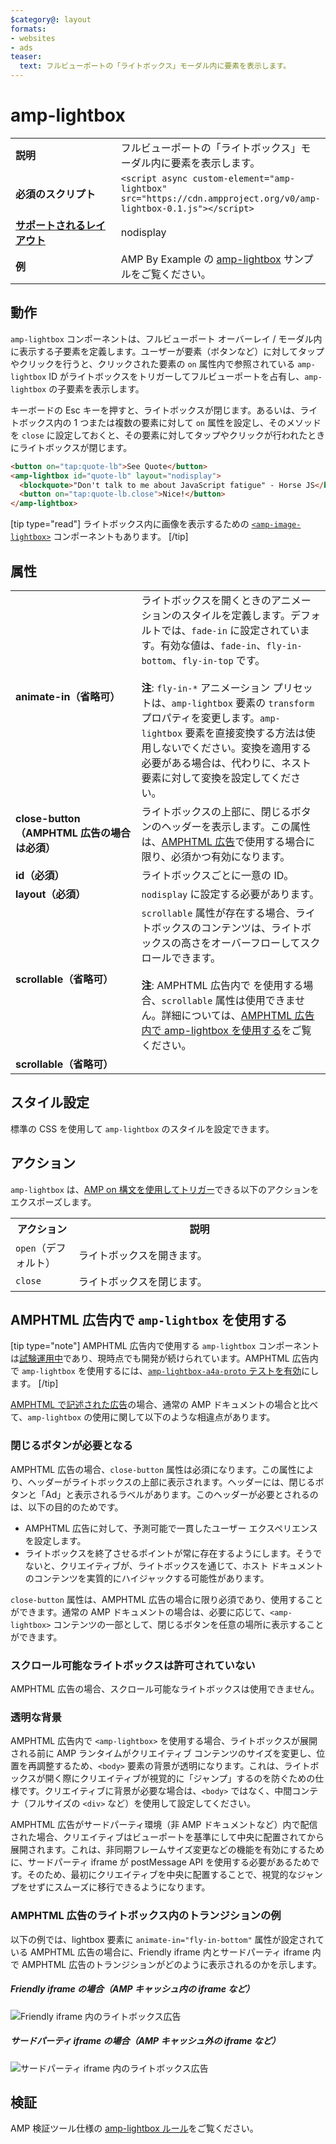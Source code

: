 ```yaml
---
$category@: layout
formats:
- websites
- ads
teaser:
  text: フルビューポートの「ライトボックス」モーダル内に要素を表示します。
---
```


<!--- Reformatted by Reftar! for AMP (go/reftar) on 2019-06-13 -->
<!---
       Copyright 2015 The AMP HTML Authors. All Rights Reserved.

       Licensed under the Apache License, Version 2.0 (the "License");
     you may not use this file except in compliance with the License.
     You may obtain a copy of the License at

     http://www.apache.org/licenses/LICENSE-2.0

     Unless required by applicable law or agreed to in writing, software
     distributed under the License is distributed on an "AS-IS" BASIS,
     WITHOUT WARRANTIES OR CONDITIONS OF ANY KIND, either express or implied.
     See the License for the specific language governing permissions and
     limitations under the License.
-->

# amp-lightbox

<table>
  <tr>
    <td width="40%"><strong>説明</strong></td>
    <td>フルビューポートの「ライトボックス」モーダル内に要素を表示します。</td>
  </tr>
  <tr>
    <td width="40%"><strong>必須のスクリプト</strong></td>
    <td><code>&lt;script async custom-element="amp-lightbox" src="https://cdn.ampproject.org/v0/amp-lightbox-0.1.js"&gt;&lt;/script&gt;</code></td>
  </tr>
  <tr>
    <td class="col-fourty"><strong><a href="https://www.ampproject.org/docs/guides/responsive/control_layout.html">サポートされるレイアウト</a></strong></td>
    <td>nodisplay</td>
  </tr>
  <tr>
    <td width="40%"><strong>例</strong></td>
    <td>AMP By Example の <a href="https://ampbyexample.com/components/amp-lightbox/">amp-lightbox</a> サンプルをご覧ください。</td>
  </tr>
</table>

## 動作

`amp-lightbox` コンポーネントは、フルビューポート オーバーレイ / モーダル内に表示する子要素を定義します。ユーザーが要素（ボタンなど）に対してタップやクリックを行うと、クリックされた要素の `on` 属性内で参照されている `amp-lightbox` ID がライトボックスをトリガーしてフルビューポートを占有し、`amp-lightbox` の子要素を表示します。

キーボードの Esc キーを押すと、ライトボックスが閉じます。あるいは、ライトボックス内の 1 つまたは複数の要素に対して `on` 属性を設定し、そのメソッドを `close` に設定しておくと、その要素に対してタップやクリックが行われたときにライトボックスが閉じます。

```html
<button on="tap:quote-lb">See Quote</button>
<amp-lightbox id="quote-lb" layout="nodisplay">
  <blockquote>"Don't talk to me about JavaScript fatigue" - Horse JS</blockquote>
  <button on="tap:quote-lb.close">Nice!</button>
</amp-lightbox>
```

[tip type="read"]
ライトボックス内に画像を表示するための [`<amp-image-lightbox>`](https://www.ampproject.org/docs/reference/components/amp-image-lightbox) コンポーネントもあります。
[/tip]

## 属性

<table>
  <tr>
    <td width="40%"><strong>animate-in（省略可）</strong></td>
    <td>ライトボックスを開くときのアニメーションのスタイルを定義します。デフォルトでは、<code>fade-in</code> に設定されています。有効な値は、<code>fade-in</code>、<code>fly-in-bottom</code>、<code>fly-in-top</code> です。
      <br><br>
        <strong>注</strong>: <code>fly-in-*</code> アニメーション プリセットは、<code>amp-lightbox</code> 要素の <code>transform</code> プロパティを変更します。<code>amp-lightbox</code> 要素を直接変換する方法は使用しないでください。変換を適用する必要がある場合は、代わりに、ネスト要素に対して変換を設定してください。</td>
      </tr>
      <tr>
        <td width="40%"><strong>close-button（AMPHTML 広告の場合は必須）</strong></td>
        <td>ライトボックスの上部に、閉じるボタンのヘッダーを表示します。この属性は、<a href="#a4a">AMPHTML 広告</a>で使用する場合に限り、必須かつ有効になります。</td>
      </tr>
      <tr>
        <td width="40%"><strong>id（必須）</strong></td>
        <td>ライトボックスごとに一意の ID。</td>
      </tr>
      <tr>
        <td width="40%"><strong>layout（必須）</strong></td>
        <td><code>nodisplay</code> に設定する必要があります。</td>
      </tr>
      <tr>
        <td width="40%"><strong>scrollable（省略可）</strong></td>
        <td><code>scrollable</code> 属性が存在する場合、ライトボックスのコンテンツは、ライトボックスの高さをオーバーフローしてスクロールできます。
          <br><br>
            <strong>注</strong>: AMPHTML 広告内で <code><amp-lightbox></code> を使用する場合、<code>scrollable</code> 属性は使用できません。詳細については、<a href="#a4a">AMPHTML 広告内で amp-lightbox を使用する</a>をご覧ください。</td>
          </tr>
          <tr>
            <td width="40%"><strong>scrollable（省略可）</strong></td>
            <td></td>
          </tr>
        </table>

## スタイル設定

標準の CSS を使用して `amp-lightbox` のスタイルを設定できます。

## アクション

`amp-lightbox` は、[AMP on 構文を使用してトリガー](https://www.ampproject.org/docs/reference/amp-actions-and-events)できる以下のアクションをエクスポーズします。

<table>
  <tr>
    <th width="20%">アクション</th>
    <th>説明</th>
  </tr>
  <tr>
    <td><code>open</code>（デフォルト）</td>
    <td>ライトボックスを開きます。</td>
  </tr>
  <tr>
    <td><code>close</code></td>
    <td>ライトボックスを閉じます。</td>
  </tr>
</table>

## <a id="a4a"></a>AMPHTML 広告内で `amp-lightbox` を使用する

[tip type="note"]
AMPHTML 広告内で使用する `amp-lightbox` コンポーネントは[試験運用中](https://www.ampproject.org/docs/reference/experimental)であり、現時点でも開発が続けられています。AMPHTML 広告内で `amp-lightbox` を使用するには、[`amp-lightbox-a4a-proto` テストを有効](http://cdn.ampproject.org/experiments.html)にします。
[/tip]

[AMPHTML で記述された広告](../amp-a4a/amp-a4a-format.md)の場合、通常の AMP ドキュメントの場合と比べて、`amp-lightbox` の使用に関して以下のような相違点があります。

### 閉じるボタンが必要となる

AMPHTML 広告の場合、`close-button` 属性は必須になります。この属性により、ヘッダーがライトボックスの上部に表示されます。ヘッダーには、閉じるボタンと「Ad」と表示されるラベルがあります。このヘッダーが必要とされるのは、以下の目的のためです。

* AMPHTML 広告に対して、予測可能で一貫したユーザー エクスペリエンスを設定します。
* ライトボックスを終了させるポイントが常に存在するようにします。そうでないと、クリエイティブが、ライトボックスを通じて、ホスト ドキュメントのコンテンツを実質的にハイジャックする可能性があります。

`close-button` 属性は、AMPHTML 広告の場合に限り必須であり、使用することができます。通常の AMP ドキュメントの場合は、必要に応じて、`<amp-lightbox>` コンテンツの一部として、閉じるボタンを任意の場所に表示することができます。

### スクロール可能なライトボックスは許可されていない

AMPHTML 広告の場合、スクロール可能なライトボックスは使用できません。

### 透明な背景

AMPHTML 広告内で `<amp-lightbox>` を使用する場合、ライトボックスが展開される前に AMP ランタイムがクリエイティブ コンテンツのサイズを変更し、位置を再調整するため、`<body>` 要素の背景が透明になります。これは、ライトボックスが開く際にクリエイティブが視覚的に「ジャンプ」するのを防ぐための仕様です。クリエイティブに背景が必要な場合は、`<body>` ではなく、中間コンテナ（フルサイズの `<div>` など）を使用して設定してください。

AMPHTML 広告がサードパーティ環境（非 AMP ドキュメントなど）内で配信された場合、クリエイティブはビューポートを基準にして中央に配置されてから展開されます。これは、非同期フレームサイズ変更などの機能を有効にするために、サードパーティ iframe が postMessage API を使用する必要があるためです。そのため、最初にクリエイティブを中央に配置することで、視覚的なジャンプをせずにスムーズに移行できるようになります。

### AMPHTML 広告のライトボックス内のトランジションの例

以下の例では、lightbox 要素に `animate-in="fly-in-bottom"` 属性が設定されている AMPHTML 広告の場合に、Friendly iframe 内とサードパーティ iframe 内で AMPHTML 広告のトランジションがどのように表示されるのかを示します。

##### Friendly iframe の場合（AMP キャッシュ内の iframe など）

<amp-img alt="Friendly iframe 内のライトボックス広告" width="360" height="480" src="https://github.com/ampproject/amphtml/raw/master/spec/img/lightbox-ad-fie.gif" layout="fixed">
  <noscript>
    <img alt="Friendly iframe 内のライトボックス広告" src="../../spec/img/lightbox-ad-fie.gif">
    </noscript>
  </amp-img>

##### サードパーティ iframe の場合（AMP キャッシュ外の iframe など）

<amp-img alt="サードパーティ iframe 内のライトボックス広告" width="360" height="480" src="https://github.com/ampproject/amphtml/raw/master/spec/img/lightbox-ad-3p.gif" layout="fixed">
  <noscript>
    <img alt="サードパーティ iframe 内のライトボックス広告" src="../../spec/img/lightbox-ad-3p.gif">
    </noscript>
  </amp-img>

## 検証

AMP 検証ツール仕様の [amp-lightbox ルール](https://github.com/ampproject/amphtml/blob/master/extensions/amp-lightbox/validator-amp-lightbox.protoascii)をご覧ください。

